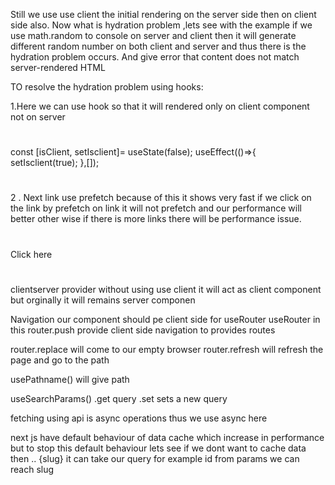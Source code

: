 Still we use use client the initial rendering on the server side then on client side also.
Now what is hydration problem ,lets see with the example if we use math.random to console on server and client then it will generate different random number on both client and server and thus there is the hydration problem occurs.
 And give error that content does not match server-rendered HTML

TO resolve the hydration problem using hooks:

1.Here we can use hook so that it will rendered only on client component not on server
#
const [isClient, setIsclient]= useState(false);
  useEffect(()=>{
    setIsclient(true);
  },[]);
#
2 . Next link use prefetch because of this it shows very fast if we click on the link
by prefetch on link it will not prefetch and our performance will better other wise if there is more links there will be performance issue.

#
<Link href="/" prefetch={false}>Click here </Link>

#
clientserver provider without using use client it will act as client component but orginally it will remains server  componen

Navigation
our component should pe client side for useRouter
useRouter in this  router.push provide client side navigation to provides routes

router.replace will come to our empty browser
router.refresh will refresh the page and go to the path

usePathname()
will give path

useSearchParams()
.get query
.set sets a new query

fetching using api is async operations thus we use async here

next js have default behaviour of data cache which increase in performance but to stop this default behaviour lets see
if we dont want to cache data then
..
{slug} it can take our query for example id
from params we can reach slug
